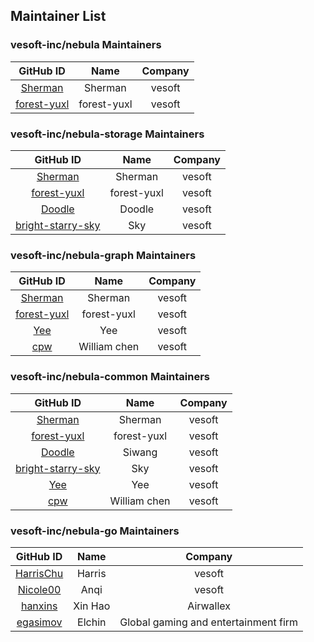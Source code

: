 ## Maintainer List

### vesoft-inc/nebula Maintainers

|                    GitHub ID                    |  Name  | Company |
| :---------------------------------------------: | :----: | :-----: |
| [Sherman](https://github.com/sherman-the-tank) |  Sherman  | vesoft |
| [forest-yuxl](https://github.com/forest-yuxl)|  forest-yuxl | vesoft |

### vesoft-inc/nebula-storage Maintainers

|                    GitHub ID                    |  Name  | Company |
| :---------------------------------------------: | :----: | :-----: |
| [Sherman](https://github.com/sherman-the-tank) |  Sherman  | vesoft |
| [forest-yuxl](https://github.com/forest-yuxl)|  forest-yuxl | vesoft |
| [Doodle](https://github.com/critical27)|  Doodle | vesoft |
| [bright-starry-sky](https://github.com/bright-starry-sky)|  Sky  | vesoft |

### vesoft-inc/nebula-graph Maintainers

|                    GitHub ID                    |  Name  | Company |
| :---------------------------------------------: | :----: | :-----: |
| [Sherman](https://github.com/sherman-the-tank) |  Sherman  | vesoft |
| [forest-yuxl](https://github.com/forest-yuxl)|  forest-yuxl | vesoft |
| [Yee](https://github.com/yixinglu)|  Yee | vesoft |
| [cpw](https://github.com/CPWstatic)|  William chen  | vesoft |

### vesoft-inc/nebula-common Maintainers

|                    GitHub ID                    |  Name  | Company |
| :---------------------------------------------: | :----: | :-----: |
| [Sherman](https://github.com/sherman-the-tank) |  Sherman  | vesoft |
| [forest-yuxl](https://github.com/forest-yuxl)|  forest-yuxl | vesoft |
| [Doodle](https://github.com/critical27)|  Siwang | vesoft |
| [bright-starry-sky](https://github.com/bright-starry-sky)|  Sky  | vesoft |
| [Yee](https://github.com/yixinglu)|  Yee | vesoft |
| [cpw](https://github.com/CPWstatic)|  William chen  | vesoft |


### vesoft-inc/nebula-go Maintainers

|                    GitHub ID                    |  Name  | Company |
| :---------------------------------------------: | :----: | :-----: |
| [HarrisChu](https://github.com/HarrisChu) |  Harris  | vesoft |
| [Nicole00](https://github.com/Nicole00)| Anqi | vesoft |
| [hanxins](https://github.com/haoxins)| Xin Hao | Airwallex |
| [egasimov](https://github.com/egasimov)| Elchin | Global gaming and entertainment firm |